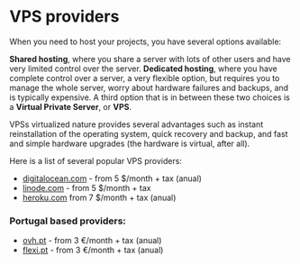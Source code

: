 # VPS providers

When you need to host your projects, you have several options available:

**Shared hosting**, where you share a server with lots of other users and have very limited control over the server. **Dedicated hosting**, where you have complete control over a server, a very flexible option, but requires you to manage the whole server, worry about hardware failures and backups, and is typically expensive. A third option that is in between these two choices is a **Virtual Private Server**, or **VPS**.

VPSs virtualized nature provides several advantages such as instant reinstallation of the operating system, quick recovery and backup, and fast and simple hardware upgrades (the hardware is virtual, after all).

Here is a list of several popular VPS providers:

* [digitalocean.com](https://www.digitalocean.com/pricing/) - from 5 $/month + tax (anual)
* [linode.com](https://www.linode.com) - from 5 $/month + tax
* [heroku.com](https://www.heroku.com/pricing) from 7 $/month + tax (anual)


### Portugal based providers:

* [ovh.pt](https://www.ovh.pt/vps/vps-ssd.xml) - from 3 €/month + tax (anual)
* [flexi.pt](https://www.flexi.pt/vps-servidor-virtual) - from 3 €/month + tax (anual)
